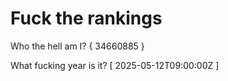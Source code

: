 # Fuck the rankings

Who the hell am I?
{ 34660885 }

What fucking year is it?
[ 2025-05-12T09:00:00Z ]
